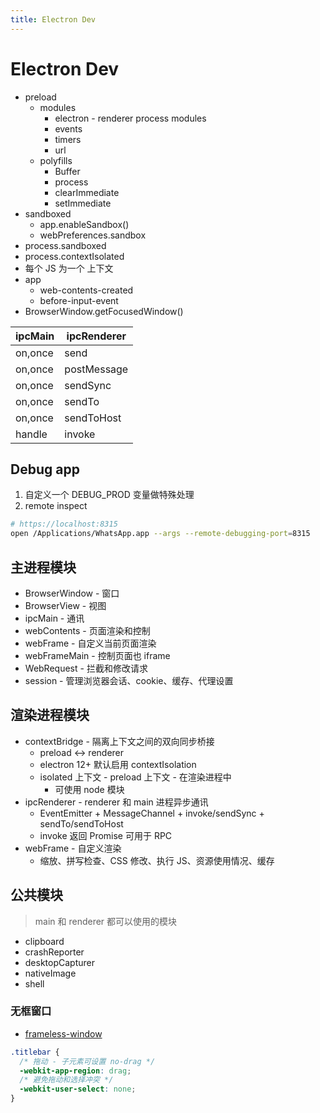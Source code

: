 ```yaml
---
title: Electron Dev
---
```


# Electron Dev

- preload
  - modules
    - electron - renderer process modules
    - events
    - timers
    - url
  - polyfills
    - Buffer
    - process
    - clearImmediate
    - setImmediate
- sandboxed
  - app.enableSandbox()
  - webPreferences.sandbox
- process.sandboxed
- process.contextIsolated
- 每个 JS 为一个 上下文
- app
  - web-contents-created
  - before-input-event
- BrowserWindow.getFocusedWindow()

| ipcMain | ipcRenderer |
| ------- | ----------- |
| on,once | send        |
| on,once | postMessage |
| on,once | sendSync    |
| on,once | sendTo      |
| on,once | sendToHost  |
| handle  | invoke      |

## Debug app

1. 自定义一个 DEBUG_PROD 变量做特殊处理
2. remote inspect

```bash
# https://localhost:8315
open /Applications/WhatsApp.app --args --remote-debugging-port=8315
```

## 主进程模块

- BrowserWindow - 窗口
- BrowserView - 视图
- ipcMain - 通讯
- webContents - 页面渲染和控制
- webFrame - 自定义当前页面渲染
- webFrameMain - 控制页面也 iframe
- WebRequest - 拦截和修改请求
- session - 管理浏览器会话、cookie、缓存、代理设置

## 渲染进程模块

- contextBridge - 隔离上下文之间的双向同步桥接
  - preload <-> renderer
  - electron 12+ 默认启用 contextIsolation
  - isolated 上下文 - preload 上下文 - 在渲染进程中
    - 可使用 node 模块
- ipcRenderer - renderer 和 main 进程异步通讯
  - EventEmitter + MessageChannel + invoke/sendSync + sendTo/sendToHost
  - invoke 返回 Promise 可用于 RPC
- webFrame - 自定义渲染
  - 缩放、拼写检查、CSS 修改、执行 JS、资源使用情况、缓存

## 公共模块

> main 和 renderer 都可以使用的模块

- clipboard
- crashReporter
- desktopCapturer
- nativeImage
- shell

### 无框窗口

- [frameless-window](https://www.electronjs.org/docs/api/frameless-window)

```css
.titlebar {
  /* 拖动 - 子元素可设置 no-drag */
  -webkit-app-region: drag;
  /* 避免拖动和选择冲突 */
  -webkit-user-select: none;
}
```
